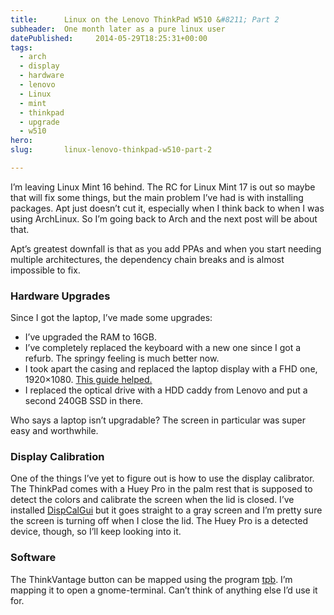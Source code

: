 ```yaml
---
title:      Linux on the Lenovo ThinkPad W510 &#8211; Part 2
subheader:  One month later as a pure linux user
datePublished:     2014-05-29T18:25:31+00:00
tags:
  - arch
  - display
  - hardware
  - lenovo
  - Linux
  - mint
  - thinkpad
  - upgrade
  - w510
hero:       
slug:       linux-lenovo-thinkpad-w510-part-2

---
```



<p>I&#8217;m leaving Linux Mint 16 behind. The RC for Linux Mint 17 is out so maybe that will fix some things, but the main problem I&#8217;ve had is with installing packages. Apt just doesn&#8217;t cut it, especially when I think back to when I was using ArchLinux. So I&#8217;m going back to Arch and the next post will be about that.</p>
<p>Apt&#8217;s greatest downfall is that as you add PPAs and when you start needing multiple architectures, the dependency chain breaks and is almost impossible to fix.</p>
<h3>Hardware Upgrades</h3>
<p>Since I got the laptop, I&#8217;ve made some upgrades:</p>
<ul>
<li>I&#8217;ve upgraded the RAM to 16GB.</li>
<li>I&#8217;ve completely replaced the keyboard with a new one since I got a refurb. The springy feeling is much better now.</li>
<li>I took apart the casing and replaced the laptop display with a FHD one, 1920&#215;1080. <a href="http://www.ifixit.com/Guide/Upgrading+the+Lenovo+ThinkPad+T520+Display/9763" target="_blank">This guide helped.</a></li>
<li>I replaced the optical drive with a HDD caddy from Lenovo and put a second 240GB SSD in there.</li>
</ul>
<p>Who says a laptop isn&#8217;t upgradable? The screen in particular was super easy and worthwhile.</p>
<h3>Display Calibration</h3>
<p>One of the things I&#8217;ve yet to figure out is how to use the display calibrator. The ThinkPad comes with a Huey Pro in the palm rest that is supposed to detect the colors and calibrate the screen when the lid is closed. I&#8217;ve installed <a href="http://dispcalgui.hoech.net/" target="_blank">DispCalGui</a> but it goes straight to a gray screen and I&#8217;m pretty sure the screen is turning off when I close the lid. The Huey Pro is a detected device, though, so I&#8217;ll keep looking into it.</p>
<h3>Software</h3>
<p>The ThinkVantage button can be mapped using the program <a href="http://www.thinkwiki.org/wiki/Tpb" target="_blank">tpb</a>. I&#8217;m mapping it to open a gnome-terminal. Can&#8217;t think of anything else I&#8217;d use it for.</p>

